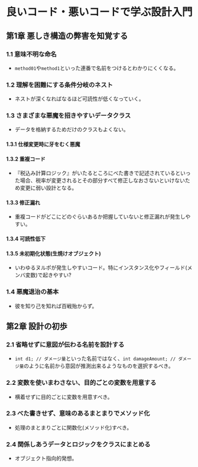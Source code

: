 # 良いコード・悪いコードで学ぶ設計入門

## 第1章 悪しき構造の弊害を知覚する

### 1.1 意味不明な命名

* ``method01``や``method1``といった連番で名前をつけるとわかりにくくなる。

### 1.2 理解を困難にする条件分岐のネスト

* ネストが深くなればなるほど可読性が低くなっていく。

### 1.3 さまざまな悪魔を招きやすいデータクラス

* データを格納するためだけのクラスもよくない。

#### 1.3.1 仕様変更時に牙をむく悪魔

#### 1.3.2 重複コード

* 『税込み計算ロジック』がいたるところにべた書きで記述されているといった場合、税率が変更されるとその部分すべて修正しなおさないといけないため変更に弱い設計となる。

#### 1.3.3 修正漏れ

* 重複コードがどこにどのぐらいあるか把握していないと修正漏れが発生しやすい。

#### 1.3.4 可読性低下

#### 1.3.5 未初期化状態(生焼けオブジェクト)

* いわゆるヌルポが発生しやすいコード。特にインスタンス化やフィールド(メンバ変数)で起きやすい?

### 1.4 悪魔退治の基本

* 彼を知り己を知れば百戦殆からず。

## 第2章 設計の初歩

### 2.1 省略せずに意図が伝わる名前を設計する

* ``int d1; // ダメージ量``といった名前ではなく、``int damageAmount; // ダメージ量``のように名前から意図が推測出来るようなものを選択するべき。

### 2.2 変数を使いまわさない、目的ごとの変数を用意する

* 横着せずに目的ごとに変数を用意すべき。

### 2.3 べた書きせず、意味のあるまとまりでメソッド化

* 処理のまとまりごとに関数化(メソッド化)すべき。

### 2.4 関係しあうデータとロジックをクラスにまとめる

* オブジェクト指向的発想。
